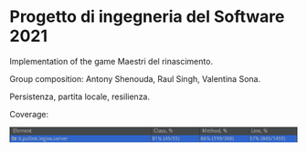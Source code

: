 # Progetto di ingegneria del Software 2021
Implementation of the game Maestri del rinascimento.

Group composition: Antony Shenouda, Raul Singh, Valentina Sona.

Persistenza, partita locale, resilienza.

Coverage:


![](/Coverage.png?raw=true)